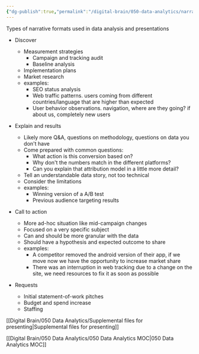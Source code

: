 ```yaml
---
{"dg-publish":true,"permalink":"/digital-brain/050-data-analytics/narrative-formats/"}
---
```


Types of narrative formats used in data analysis and presentations

- Discover
	- Measurement strategies
		- Campaign and tracking audit
		- Baseline analysis
	- Implementation plans
	- Market research
	- examples:
		- SEO status analysis
		- Web traffic patterns. users coming from different countries/language that are higher than expected
		- User behavior observations. navigation, where are they going? if about us, completely new users

- Explain and results
	- Likely more Q&A, questions on methodology, questions on data you don't have
	- Come prepared with common questions:
		- What action is this conversion based on?
		- Why don't the numbers match in the different platforms?
		- Can you explain that attribution model in a little more detail?
	- Tell an understandable data story, not too technical
	- Consider the limitations
	- examples:
		- Winning version of a A/B test
		- Previous audience targeting results

- Call to action
	- More ad-hoc situation like mid-campaign changes
	- Focused on a very specific subject
	- Can and should be more granular with the data
	- Should have a hypothesis and expected outcome to share
	- examples:
		- A competitor removed the android version of their app, if we move now we have the opportunity to increase market share
		- There was an interruption in web tracking due to a change on the site, we need resources to fix it as soon as possible

- Requests
	- Initial statement-of-work pitches
	- Budget and spend increase
	- Staffing

[[Digital Brain/050 Data Analytics/Supplemental files for presenting\|Supplemental files for presenting]]

[[Digital Brain/050 Data Analytics/050 Data Analytics MOC\|050 Data Analytics MOC]]